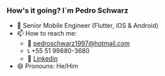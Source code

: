 ### How's it going? I`m Pedro Schwarz

- 🔭 Senior Mobile Engineer (Flutter, iOS & Android)
- 📫 How to reach me:
  - :email: pedroschwarz1997@hotmail.com
  - :telephone_receiver: +55 51 99880-3680
  - :briefcase: <a href="https://www.linkedin.com/in/pedro-rodrigues-b86a0a174/">Linkedin</a>
- 😄 Pronouns: He/Him

<!--
**PedroSchwarz/PedroSchwarz** is a ✨ _special_ ✨ repository because its `README.md` (this file) appears on your GitHub profile.

Here are some ideas to get you started:

- 🔭 I’m currently working on ...
- 🌱 I’m currently learning ...
- 👯 I’m looking to collaborate on ...
- 🤔 I’m looking for help with ...
- 💬 Ask me about ...
- 📫 How to reach me: ...
- 😄 Pronouns: ...
- ⚡ Fun fact: ...
-->
